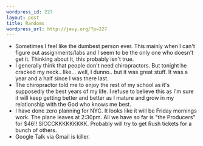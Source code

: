 ```yaml
--- 
wordpress_id: 227
layout: post
title: Randoms
wordpress_url: http://jevy.org/?p=227
---
```

<ul>
	<li>Sometimes I feel like the dumbest person ever.  This mainly when I can't figure out assignments/labs and I seem to be the only one who doesn't get it.  Thinking about it, this probably isn't true.</li>
	<li>I generally think that people don't need chiropractors.  But tonight he cracked my neck.. like... well, I dunno.. but it was great stuff.  It was a year and a half since I was there last.</li>
	<li>The chiropractor told me to enjoy the rest of my school as it's supposedly the best years of my life.  I refuse to believe this as I'm sure it will keep getting better and better as I mature and grow in my relationship with the God who knows me best.</li>
	<li>I have done zero planning for NYC.  It looks like it will be Friday mornings work.  The plane leaves at 2:30pm.  All we have so far is "the Producers" for $46!!  SICCCKKKKKKKKK.  Probably will try to get Rush tickets for a bunch of others.</li>
	<li>Google Talk via Gmail is killer.</li>
</ul>
